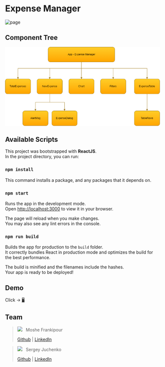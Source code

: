# Expense Manager

<!-- TODO -->
<img src="#" alt="page" />

## Component Tree

<img src="./assets/component-tree.png" alt="component-tree" />

## Available Scripts

This project was bootstrapped with **ReactJS**.\
In the project directory, you can run:

### `npm install`

This command installs a package, and any packages that it depends on.

### `npm start`

Runs the app in the development mode.\
Open [http://localhost:3000](http://localhost:3000) to view it in your browser.

The page will reload when you make changes.\
You may also see any lint errors in the console.

### `npm run build`

Builds the app for production to the `build` folder.\
It correctly bundles React in production mode and optimizes the build for the best performance.

The build is minified and the filenames include the hashes.\
Your app is ready to be deployed!

## Demo

Click -> [:desktop_computer:](https://expense-manager-hit.netlify.app/)

## Team

> <a href="https://github.com/mfrankii"><kbd><img src="https://avatars.githubusercontent.com/u/88384146?s=30"/></kbd></a> &nbsp; Moshe Frankipour
>
> [Github](https://github.com/mfrankii) | [LinkedIn](https://www.linkedin.com/in/moshe-frank/)

> <a href="https://github.com/srjuchenko"><kbd><img src="https://avatars.githubusercontent.com/u/76474133?s=30"/></kbd></a> &nbsp; Sergey Juchenko
>
> [Github](https://github.com/srjuchenko) | [LinkedIn](https://www.linkedin.com/in/sergey-juchenko/)
